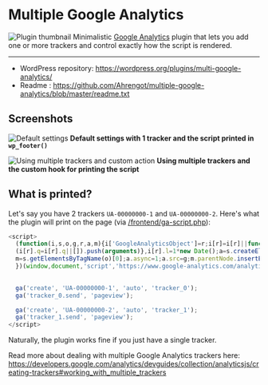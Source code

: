 # Multiple Google Analytics
![Plugin thumbnail](http://i.imgur.com/YLLCWFL.png)
Minimalistic [Google Analytics](http://www.google.com/analytics/) plugin that lets you add one or more trackers and control exactly how the script is rendered.

-----------------------

* WordPress repository: https://wordpress.org/plugins/multi-google-analytics/
* Readme : https://github.com/Ahrengot/multiple-google-analytics/blob/master/readme.txt

## Screenshots
![Default settings](http://i.imgur.com/OoF17nC.png)
**Default settings with 1 tracker and the script printed in `wp_footer()`**

![Using multiple trackers and custom action](http://i.imgur.com/FMWVbHp.png)
**Using multiple trackers and the custom hook for printing the script**

## What is printed?
Let's say you have 2 trackers `UA-00000000-1` and `UA-00000000-2`. Here's what the plugin will print on the page (via [/frontend/ga-script.php](https://github.com/Ahrengot/multiple-google-analytics/blob/master/frontend/ga-script.php)):

```JavaScript
<script>
  (function(i,s,o,g,r,a,m){i['GoogleAnalyticsObject']=r;i[r]=i[r]||function(){
  (i[r].q=i[r].q||[]).push(arguments)},i[r].l=1*new Date();a=s.createElement(o),
  m=s.getElementsByTagName(o)[0];a.async=1;a.src=g;m.parentNode.insertBefore(a,m)
  })(window,document,'script','https://www.google-analytics.com/analytics.js','ga');

  
  ga('create', 'UA-00000000-1', 'auto', 'tracker_0');
  ga('tracker_0.send', 'pageview');

  ga('create', 'UA-00000000-2', 'auto', 'tracker_1');
  ga('tracker_1.send', 'pageview');
</script>
```

Naturally, the plugin works fine if you just have a single tracker.

Read more about dealing with multiple Google Analytics trackers here: https://developers.google.com/analytics/devguides/collection/analyticsjs/creating-trackers#working_with_multiple_trackers